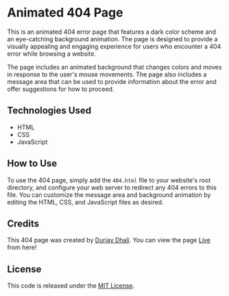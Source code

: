 # Animated 404 Page

This is an animated 404 error page that features a dark color scheme and an eye-catching background animation. The page is designed to provide a visually appealing and engaging experience for users who encounter a 404 error while browsing a website. 

The page includes an animated background that changes colors and moves in response to the user's mouse movements. The page also includes a message area that can be used to provide information about the error and offer suggestions for how to proceed.

## Technologies Used

- HTML
- CSS
- JavaScript

## How to Use

To use the 404 page, simply add the `404.html` file to your website's root directory, and configure your web server to redirect any 404 errors to this file. You can customize the message area and background animation by editing the HTML, CSS, and JavaScript files as desired.

## Credits

This 404 page was created by [Durjay Dhali](https://github.com/Durjay-Dhali). You can view the page [Live](https://durjay-dhali.github.io/Error-404-page/) from here!

## License

This code is released under the [MIT License](https://opensource.org/licenses/MIT).
